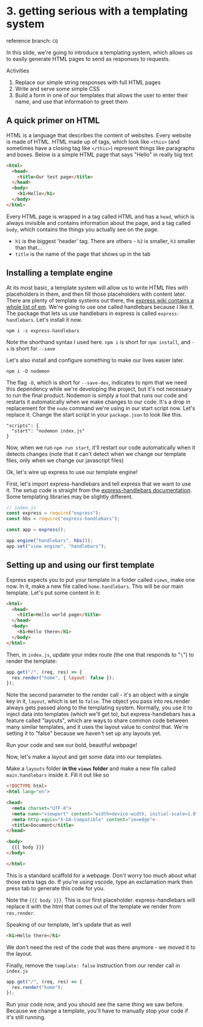 # 3. getting serious with a templating system

reference branch: `CQ`

In this slide, we're going to introduce a templating system, which allows us to easily generate HTML pages to send as responses to requests.

Activities

1. Replace our simple string responses with full HTML pages
2. Write and serve some simple CSS
3. Build a form in one of our templates that allows the user to enter their name, and use that information to greet them

## A quick primer on HTML

HTML is a language that describes the content of websites. Every website is made of HTML.
HTML made up of tags, which look
like `<this>` (and sometimes have a closing tag like `</this>`) represent things like
paragraphs and boxes. Below is a simple HTML page that says "Hello" in really big text

```html
<html>
  <head>
    <title>Our test page</title>
  </head>
  <body>
    <h1>Hello</h1>
  </body>
</html>
```

Every HTML page is wrapped in a tag called HTML and has a `head`, which is always invisible and contains
information about the page, and a tag called `body`, which contains the things you actually see on the page.

- `h1` is the biggest 'header' tag. There are others - `h2` is smaller, `h3` smaller than that...
- `title` is the name of the page that shows up in the tab

## Installing a template engine

At its most basic, a template system will allow us to write HTML files with placeholders in them, and then fill those
placeholders with content later. There are plenty of template systems out there, the [express wiki contains a whole list of em](https://expressjs.com/en/resources/template-engines.html). We're
going to use one called handlebars because I like it. The package that lets us use handlebars in express is called
`express-handlebars`. Let's install it now.

```
npm i -s express-handlebars
```

Note the shorthand syntax I used here. `npm i` is short for `npm install`, and `-s` is short for `--save`

Let's also install and configure something to make our lives easier later.

```
npm i -D nodemon
```

The flag `-D`, which is short for `--save-dev`, indicates to npm that we need this dependency while we're developing the project,
but it's not necessary to run the final product. Nodemon is simply a tool that runs our code and restarts it automatically when
we make changes to our code. It's a drop in replacement for the `node` command we're using in our start script now. Let's
replace it. Change the start script in your `package.json` to look like this.

```
"scripts": {
  "start": "nodemon index.js"
}
```

Now, when we run `npm run start`, it'll restart our code automatically when it detects changes
(note that it can't detect when we change our template files, only when we change our javascript files)

Ok, let's wire up express to use our template engine!

First, let's import express-handlebars and tell express that we want to use it. The setup code is straight from the [express-handlebars documentation](https://www.npmjs.com/package/express-handlebars). Some templating libraries may be slightly different.

```javascript
// index.js
const express = require("express");
const hbs = require("express-handlebars");

const app = express();

app.engine("handlebars", hbs());
app.set("view engine", "handlebars");
```

## Setting up and using our first template

Express expects you to put your template in a folder called `views`, make one now. In it, make a new file
called `home.handlebars`. This will be our main template. Let's put some content in it:

```HTML
<html>
  <head>
    <title>Hello world page</title>
  </head>
  <body>
    <h1>Hello there</h1>
  </body>
</html>
```

Then, in `index.js`, update your index route (the one that responds to "`\`") to render the template:

```javascript
app.get("/", (req, res) => {
  res.render("home", { layout: false });
});
```

Note the second parameter to the render call - it's an object with a single key in it, `layout`, which is set to `false`.
The object you pass into res.render always gets passed along to the templating system. Normally, you use it to inject data
into templates (which we'll get to), but express-handlebars has a feature called "layouts", which are ways to share common code
between many similar templates, and it uses the layout value to control that. We're setting it to "false" because we haven't
set up any layouts yet.

Run your code and see our bold, beautiful webpage!

Now, let's make a layout and get some data into our templates.

Make a `layouts` folder **in the `views` folder** and make a new file called `main.handlebars` inside it. Fill it out like so

```HTML
<!DOCTYPE html>
<html lang="en">

<head>
  <meta charset="UTF-8">
  <meta name="viewport" content="width=device-width, initial-scale=1.0">
  <meta http-equiv="X-UA-Compatible" content="ie=edge">
  <title>Document</title>
</head>

<body>
  {{{ body }}}
</body>

</html>
```

This is a standard scaffold for a webpage. Don't worry too much about what those extra tags do. If you're using vscode, type an exclamation mark then press tab to generate this code for you.

Note the `{{{ body }}}`. This is our first placeholder. express-handlebars will replace it with the html that comes out of the template we render from `res.render`.

Speaking of our template, let's update that as well

```HTML
<h1>Hello there</h1>
```

We don't need the rest of the code that was there anymore - we moved it to the layout.

Finally, remove the `template: false` instruction from our render call in `index.js`

```javascript
app.get("/", (req, res) => {
  res.render("home");
});
```

Run your code now, and you should see the same thing we saw before. Because we change a template, you'll have to manually stop your code if it's still running.